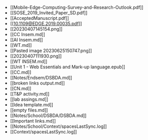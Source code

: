 - [[Mobile-Edge-Computing-Survey-and-Research-Outlook.pdf]]
- [[SOSE_2019_Invited_Paper_SD.pdf]]
- [[AcceptedManuscript.pdf]]
- [[10.1109@EDGE.2019.00035.pdf]]
- [[20230407145154.png]]
- [[CC Insem.md]]
- [[AI Insem.md]]
- [[WT.md]]
- [[Pasted image 20230625150747.png]]
- [[20230407111930.png]]
- [[WT INSEM.md]]
- [[Unit 1 - Web Essentials and Mark-up language.epub]]
- [[CC.md]]
- [[Notes/Endsem/DSBDA.md]]
- [[broken links output.md]]
- [[CN.md]]
- [[T&P activity.md]]
- [[lab assings.md]]
- [[Idea template.md]]
- [[empty files.md]]
- [[Notes/School/DSBDA/DSBDA.md]]
- [[Important links.md]]
- [[Notes/School/Context/spacesLastSync.log]]
- [[Context/spacesLastSync.log]]
